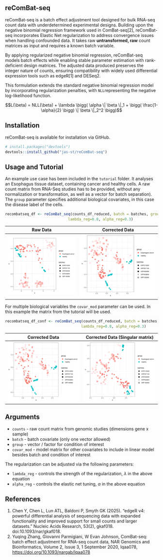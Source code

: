 ## reComBat-seq

reComBat-seq is a batch effect adjustment tool designed for bulk RNA-seq count data with underdetermined experimental designs. Building upon the negative binomial regression framework used in ComBat-seq[2], reComBat-seq incorporates Elastic Net regularization to address convergence issues when handling confounded data. It takes raw **untransformed, raw** count matrices as input and requires a known batch variable.

By applying regularized negative binomial regression, reComBat-seq models batch effects while enabling stable parameter estimation with rank-deficient design matrices. The adjusted data produced preserves the integer nature of counts, ensuring compatibility with widely used differential expression tools such as edgeR[1] and DESeq2. 

This formulation extends the standard negative binomial regression model by incorporating regularization penalties, with `NLL`representing the negative log-likelihood function.
```math
L(\beta) = NLL(\beta) + \lambda \bigg( \alpha \| \beta \|_1 + \bigg( \frac{1-\alpha}{2} \bigg) \| \beta \|_2^2 \bigg)
```

## Installation

reComBat-seq is available for installation via GitHub.

```r
# install.packages("devtools")
devtools::install_github("jas-st/reComBat-seq")
```


## Usage and Tutorial

An example use case has been included in the `tutorial` folder. It analyses an Esophagus tissue dataset, containing cancer and healthy cells. 
A raw count matrix from RNA-Seq studies has to be provided, without any normalization or transformation, as well as a vector for batch separation). The `group` parameter specifies additional biological covariates, in this case the disease label of the cells.

```r
recombatseq_df <- reComBat_seq(counts_df_reduced, batch = batches, group = group,
                             lambda_reg=0.8, alpha_reg=0.3)
```

| Raw Data      | Corrected Data |
| ------------- | -------------  |
| <img src="https://github.com/jas-st/reComBat-seq/blob/main/tutorial/PCA_raw.png" width="500">  | <img src="https://github.com/jas-st/reComBat-seq/blob/main/tutorial/PCA_corrected.png" width="500">   |
  
For multiple biological variables the `covar_mod` parameter can be used. In this example the matrix from the tutorial will be used.

```r
recombatseq_df_conf <- reComBat_seq(counts_df_reduced, batch = batches, covar_mod = covmat_model,
                                   lambda_reg=0.8, alpha_reg=0.3)
```

| Corrected Data      | Corrected Data (Singular matrix) |
| ------------- | -------------  |
| <img src="https://github.com/jas-st/reComBat-seq/blob/main/tutorial/PCA_corrected.png" width="500">  | <img src="https://github.com/jas-st/reComBat-seq/blob/main/tutorial/PCA_corrected_confounded.png" width="500">   |

## Arguments

  - `counts` - raw count matrix from genomic studies (dimensions gene x sample)
  - `batch` - batch covariate (only one vector allowed)
  - `group` - vector / factor for condition of interest
  - `covar_mod` - model matrix for other covariates to include in linear model besides batch and condition of interest

The regularization can be adjusted via the following parameters:

  - `lambda_reg` - controls the strength of the regularization, $\lambda$ in the above equation
  - `alpha_reg` - controls the elastic net tuning, $\alpha$ in the above equation

## References
1. Chen Y, Chen L, Lun ATL, Baldoni P, Smyth GK (2025). “edgeR v4: powerful differential analysis of sequencing data with expanded functionality and improved support for small counts and larger datasets.” Nucleic Acids Research, 53(2), gkaf018. doi:10.1093/nar/gkaf018.
2. Yuqing Zhang, Giovanni Parmigiani, W Evan Johnson, ComBat-seq: batch effect adjustment for RNA-seq count data, NAR Genomics and Bioinformatics, Volume 2, Issue 3, 1 September 2020, lqaa078, https://doi.org/10.1093/nargab/lqaa078
